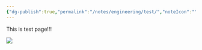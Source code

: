 ```yaml
---
{"dg-publish":true,"permalink":"/notes/engineering/test/","noteIcon":"","created":"2024-12-18T01:07:03.548+09:00"}
---
```


This is test page!!!

![](/img/user/Notes/Engineering/Test.png)